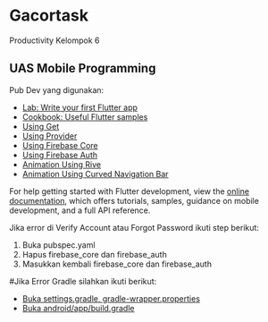 # Gacortask

Productivity Kelompok 6

## UAS Mobile Programming

Pub Dev yang digunakan:

- [Lab: Write your first Flutter app](https://docs.flutter.dev/get-started/codelab)
- [Cookbook: Useful Flutter samples](https://docs.flutter.dev/cookbook)
- [Using Get](https://pub.dev/packages/get)
- [Using Provider](https://pub.dev/packages/provider)
- [Using Firebase Core](https://pub.dev/packages/firebase_core)
- [Using Firebase Auth](https://pub.dev/packages/firebase_auth)
- [Animation Using Rive](https://pub.dev/packages/rive)
- [Animation Using Curved Navigation Bar](https://pub.dev/packages/curved_navigation_bar)

For help getting started with Flutter development, view the
[online documentation](https://docs.flutter.dev/), which offers tutorials,
samples, guidance on mobile development, and a full API reference.

Jika error di Verify Account atau Forgot Password ikuti step berikut:

1. Buka pubspec.yaml
2. Hapus firebase_core dan firebase_auth
3. Masukkan kembali firebase_core dan firebase_auth

#Jika Error Gradle silahkan ikuti berikut:

- [Buka settings.gradle, gradle-wrapper.properties](https://github.com/flutter/flutter/issues/156307)
- [Buka android/app/build.gradle](https://github.com/flutter/flutter/issues/156304)